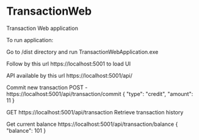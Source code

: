 # TransactionWeb
Transaction Web application

To run application:

Go to /dist directory and run TransactionWebApplication.exe

Follow by this url https://localhost:5001 to load UI

API available by this url https://localhost:5001/api/

Commit new transaction
POST - https://localhost:5001/api/transaction/commit
{
  "type": "credit",
  "amount": 11
}

GET https://localhost:5001/api/transaction
Retrieve transaction history

Get current balance
https://localhost:5001/api/transaction/balance
{
    "balance": 101
}

